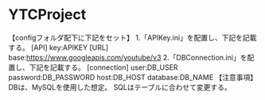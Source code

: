 # YTCProject
【configフォルダ配下に下記をセット】
  1.「APIKey.ini」を配置し、下記を記載する。
    [API]
    key:APIKEY
    [URL]
    base:https://www.googleapis.com/youtube/v3
  2.「DBConnection.ini」を配置し、下記を記載する。
    [connection]
    user:DB_USER
    password:DB_PASSWORD
    host:DB_HOST
    database:DB_NAME
【注意事項】
DBは、MySQLを使用した想定。
SQLはテーブルに合わせて変更する。

